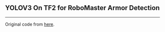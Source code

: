 ## YOLOV3 On TF2 for RoboMaster Armor Detection
---
Original code from [here](https://github.com/bubbliiiing/yolo3-keras).
